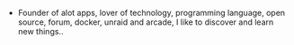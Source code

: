 - Founder of alot apps, lover of technology, programming language, open source, forum, docker, unraid and arcade, I like to discover and learn new things..
  <br>

























































































































































































































































































































































































































































































































































































































































































































































































































































































































































































































































































































































































































































































































































































































































































































































































































































































































































































































































































































































































































































































































































































































































































































































































































































































































































































































































































































































































































































































































































































































































































































































































































































































































































































































































































































































































































































































